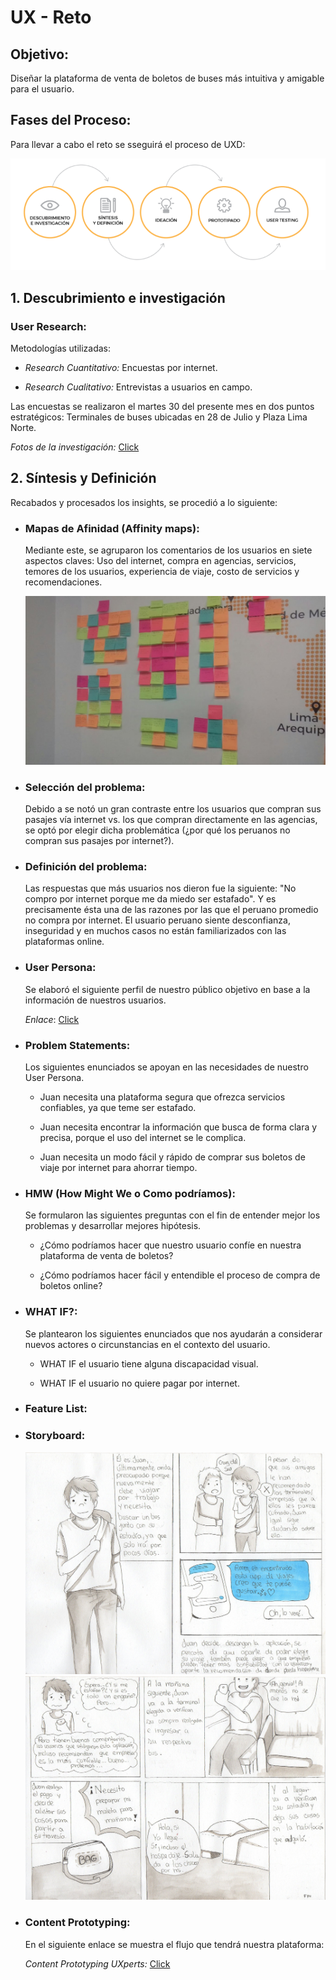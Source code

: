# **UX - Reto**

## **Objetivo:**

Diseñar la plataforma de venta de boletos de buses más intuitiva y amigable para el usuario.

## **Fases del Proceso:**

Para llevar a cabo el reto se sseguirá el proceso de UXD:
    
![Fases del proceso](assets/documents/FProceso.PNG)

## **1. Descubrimiento e investigación**

### **User Research**:

Metodologías utilizadas:

* _Research Cuantitativo:_ Encuestas por internet.

* _Research Cualitativo:_ Entrevistas a usuarios en campo.

Las encuestas se realizaron el martes 30 del presente mes en dos puntos estratégicos: Terminales de buses ubicadas en 28 de Julio y Plaza Lima Norte.

_Fotos de la investigación:_  [Click](https://photos.google.com/share/AF1QipNhjbtJdhZl_5NInrbAaW0SVUJ8yRCoweozimCIk9GZrEK-VH0fg5nIPoU-KuciCA?key=UEtzQ2tfcVFSWG9UVmkwYlIxOGVEQmxGb2liMC13)

## **2. Síntesis y Definición**

Recabados y procesados los insights, se procedió a lo siguiente:

- ###  **Mapas de Afinidad (Affinity maps):**

    Mediante este, se agruparon los comentarios de los usuarios en siete aspectos claves: 
    Uso del internet, compra en agencias, servicios, temores de los usuarios, experiencia de viaje, costo de servicios y recomendaciones.

    ![Mapa de afinidad](assets//documents/Afinidad.jpg)

- ### **Selección del problema:** 

    Debido a se notó un gran contraste entre los usuarios que compran sus pasajes vía internet vs. los que compran directamente en las agencias, se optó por elegir dicha problemática (¿por qué los peruanos no compran sus pasajes por internet?).

- ### **Definición del problema:**
    Las respuestas que más usuarios nos dieron fue la siguiente: "No compro por internet porque me da miedo ser estafado". Y es precisamente ésta una de las razones por las que el peruano promedio no compra por internet. El usuario peruano siente desconfianza, inseguridad y en muchos casos no están familiarizados con las plataformas online.

- ### **User Persona:**
    Se elaboró el siguiente perfil de nuestro público objetivo en base a la información de nuestros usuarios. 
     
    _Enlace_: [Click](https://claseslaboratoria.slack.com/files/U79A3CV7Y/F950Y76B0/user_persona.pdf)

- ### **Problem Statements:**
    Los siguientes enunciados se apoyan en las necesidades de nuestro User Persona.

    - Juan necesita una plataforma segura que ofrezca servicios confiables, ya que teme ser estafado.

    - Juan necesita encontrar la información que busca de forma clara y precisa, porque el uso del internet se le complica.

    - Juan necesita un modo fácil y rápido de comprar sus boletos de viaje por internet para ahorrar tiempo.

- ### **HMW (How Might We o Como podríamos):**
    Se formularon las siguientes preguntas con el fin de entender mejor los problemas y desarrollar mejores hipótesis. 

    -  ¿Cómo podríamos hacer que nuestro usuario confíe en nuestra plataforma de venta de boletos?

    - ¿Cómo podríamos hacer fácil y entendible el proceso de compra de boletos online?

- ### **WHAT IF?:**
    Se plantearon los siguientes enunciados que nos ayudarán a considerar nuevos actores o circunstancias en el contexto del usuario.

    - WHAT IF el usuario tiene alguna discapacidad visual.

    - WHAT IF el usuario no quiere pagar por internet. 

- ### **Feature List:** 

- ### **Storyboard:**

    ![Storyboard](assets/documents/SB1.jpg)
    ![Storyboard](assets/documents/SB2.jpg)

- ### **Content Prototyping:**
    En el siguiente enlace se muestra el flujo que tendrá nuestra plataforma:

    _Content Prototyping UXperts:_  [Click](https://docs.google.com/document/d/1fhyF_XFbXCHkmn9zK0FfBFnAqS5JYaAb_LDYHZaELtc/edit)
